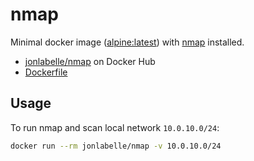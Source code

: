 # nmap

Minimal docker image ([alpine:latest](https://hub.docker.com/_/alpine)) with [nmap](https://nmap.org/) installed.

- [jonlabelle/nmap](https://hub.docker.com/r/jonlabelle/nmap) on Docker Hub
- [Dockerfile](https://github.com/jonlabelle/docker-alpine-nmap/blob/master/Dockerfile)

## Usage

To run nmap and scan local network `10.0.10.0/24`:

```bash
docker run --rm jonlabelle/nmap -v 10.0.10.0/24
```

